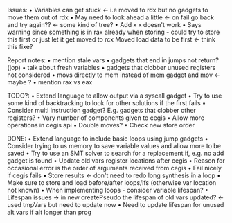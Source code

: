 Issues:
• Variables can get stuck <- i.e moved to rdx but no gadgets to move them out of rdx
• May need to look ahead a little <- on fail go back and try again?? <- some kind of tree?
• Add x x doesn't work
• Says warning since something is in rax already when storing - could try to store this first or just let it get moved to rcx
  Moved load data to be first <- think this fixe?

Report notes:
• mention stale vars
• gadgets that end in jumps not return? (jop)
• talk about fresh variables
• gadgets that clobber unused registers not considered
• movs directly to mem instead of mem gadget and mov <- maybe ?
• mention rax vs eax


TODO?:
• Extend language to allow output via a syscall gadget
• Try to use some kind of backtracking to look for other solutions if the first fails
• Consider multi instruction gadget? E.g. gadgets that clobber other registers?
• Vary number of components given to cegis
• Allow more operations in cegis api
• Double moves?
• Check new store order

DONE:
• Extend language to include basic loops using jump gadgets
• Consider trying to us memory to save variable values and allow more to be saved
• Try to use an SMT solver to search for a replacement if, e.g. no add gadget is found
• Update old vars register locations after cegis
• Reason for occasional error is the order of arguments received from cegis
• Fail nicely if cegis fails
• Store results <- don't need to redo long synthesis in a loop
• Make sure to store and load before/after loops/ifs (otherwise var location not known)
• When implementing loops - consider variable lifespan?
• Lifespan issues -> in new createPseudo the lifespan of old vars updated? <- used tmpVars but need to update now
• Need to update lifespan for unused alt vars if alt longer than prog